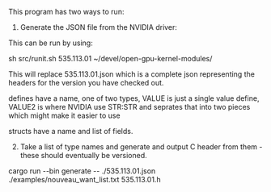 
This program has two ways to run:

1) Generate the JSON file from the NVIDIA driver:

This can be run by using:

sh src/runit.sh 535.113.01 ~/devel/open-gpu-kernel-modules/

This will replace 535.113.01.json which is a complete json representing the headers for the version you have checked out.

defines have a name, one of two types, VALUE is just a single value define,
VALUE2 is where NVIDIA use STR:STR and seprates that into two pieces which might make it easier to use

structs have a name and list of fields.

2) Take a list of type names and generate and output C header from them - these should eventually be versioned.

cargo run --bin generate -- ./535.113.01.json ./examples/nouveau_want_list.txt 535.113.01.h
